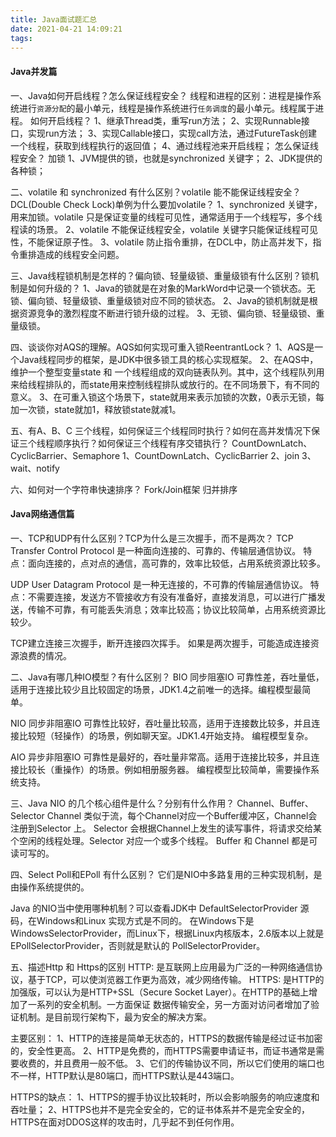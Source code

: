 ```yaml
---
title: Java面试题汇总
date: 2021-04-21 14:09:21
tags:
---
```

#### Java并发篇
一、Java如何开启线程？怎么保证线程安全？
线程和进程的区别：进程是操作系统进行`资源分配`的最小单元，线程是操作系统进行`任务调度`的最小单元。线程属于进程。
如何开启线程？
1、继承Thread类，重写run方法；
2、实现Runnable接口，实现run方法；
3、实现Callable接口，实现call方法，通过FutureTask创建一个线程，获取到线程执行的返回值；
4、通过线程池来开启线程；
怎么保证线程安全？
加锁
1、JVM提供的锁，也就是synchronized 关键字；
2、JDK提供的各种锁；


二、volatile 和 synchronized 有什么区别？volatile 能不能保证线程安全？DCL(Double Check Lock)单例为什么要加volatile？
1、synchronized 关键字，用来加锁。volatile 只是保证变量的线程可见性，通常适用于一个线程写，多个线程读的场景。
2、volatile 不能保证线程安全，volatile 关键字只能保证线程可见性，不能保证原子性。
3、volatile 防止指令重排，在DCL中，防止高并发下，指令重排造成的线程安全问题。


三、Java线程锁机制是怎样的？偏向锁、轻量级锁、重量级锁有什么区别？锁机制是如何升级的？
1、Java的锁就是在对象的MarkWord中记录一个锁状态。无锁、偏向锁、轻量级锁、重量级锁对应不同的锁状态。
2、Java的锁机制就是根据资源竞争的激烈程度不断进行锁升级的过程。
3、无锁、偏向锁、轻量级锁、重量级锁。


四、谈谈你对AQS的理解。AQS如何实现可重入锁ReentrantLock？
1、AQS是一个Java线程同步的框架，是JDK中很多锁工具的核心实现框架。
2、在AQS中，维护一个整型变量state 和 一个线程组成的双向链表队列。其中，这个线程队列用来给线程排队的，而state用来控制线程排队或放行的。在不同场景下，有不同的意义。
3、在可重入锁这个场景下，state就用来表示加锁的次数，0表示无锁，每加一次锁，state就加1，释放锁state就减1。


五、有A、B、C 三个线程，如何保证三个线程同时执行？如何在高并发情况下保证三个线程顺序执行？如何保证三个线程有序交错执行？
CountDownLatch、CyclicBarrier、Semaphore
1、CountDownLatch、CyclicBarrier
2、join
3、wait、notify

六、如何对一个字符串快速排序？
Fork/Join框架
归并排序


#### Java网络通信篇
一、TCP和UDP有什么区别？TCP为什么是三次握手，而不是两次？
TCP Transfer Control Protocol 是一种面向连接的、可靠的、传输层通信协议。
特点：面向连接的，点对点的通信，高可靠的，效率比较低，占用系统资源比较多。

UDP User Datagram Protocol 是一种无连接的，不可靠的传输层通信协议。
特点：不需要连接，发送方不管接收方有没有准备好，直接发消息，可以进行广播发送，传输不可靠，有可能丢失消息；效率比较高；协议比较简单，占用系统资源比较少。

TCP建立连接三次握手，断开连接四次挥手。
如果是两次握手，可能造成连接资源浪费的情况。

二、Java有哪几种IO模型？有什么区别？
BIO 同步阻塞IO
可靠性差，吞吐量低，适用于连接比较少且比较固定的场景，JDK1.4之前唯一的选择。编程模型最简单。

NIO 同步非阻塞IO
可靠性比较好，吞吐量比较高，适用于连接数比较多，并且连接比较短（轻操作）的场景，例如聊天室。JDK1.4开始支持。
编程模型复杂。

AIO 异步非阻塞IO
可靠性是最好的，吞吐量非常高。适用于连接比较多，并且连接比较长（重操作）的场景。例如相册服务器。
编程模型比较简单，需要操作系统支持。



三、Java NIO 的几个核心组件是什么？分别有什么作用？
Channel、Buffer、Selector
Channel 类似于流，每个Channel对应一个Buffer缓冲区，Channel会注册到Selector 上。
Selector 会根据Channel上发生的读写事件，将请求交给某个空闲的线程处理。Selector 对应一个或多个线程。
Buffer 和 Channel 都是可读可写的。


四、Select Poll和EPoll 有什么区别？
它们是NIO中多路复用的三种实现机制，是由操作系统提供的。

Java 的NIO当中使用哪种机制？可以查看JDK中 DefaultSelectorProvider 源码，在Windows和Linux 实现方式是不同的。
在Windows下是 WindowsSelectorProvider，而Linux下，根据Linux内核版本，2.6版本以上就是EPollSelectorProvider，否则就是默认的 PollSelectorProvider。


五、描述Http 和 Https的区别
HTTP: 是互联网上应用最为广泛的一种网络通信协议，基于TCP，可以使浏览器工作更为高效，减少网络传输。
HTTPS: 是HTTP的加强版，可以认为是HTTP+SSL（Secure Socket Layer）。在HTTP的基础上增加了一系列的安全机制。一方面保证
数据传输安全，另一方面对访问者增加了验证机制。是目前现行架构下，最为安全的解决方案。

主要区别：
1、HTTP的连接是简单无状态的，HTTPS的数据传输是经过证书加密的，安全性更高。
2、HTTP是免费的，而HTTPS需要申请证书，而证书通常是需要收费的，并且费用一般不低。
3、它们的传输协议不同，所以它们使用的端口也不一样，HTTP默认是80端口，而HTTPS默认是443端口。

HTTPS的缺点：
1、HTTPS的握手协议比较耗时，所以会影响服务的响应速度和吞吐量；
2、HTTPS也并不是完全安全的，它的证书体系并不是完全安全的，HTTPS在面对DDOS这样的攻击时，几乎起不到任何作用。


#### 

















































